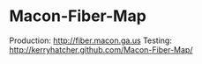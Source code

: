 Macon-Fiber-Map
===============


Production: http://fiber.macon.ga.us
Testing:    http://kerryhatcher.github.com/Macon-Fiber-Map/